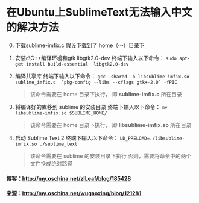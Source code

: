 在Ubuntu上SublimeText无法输入中文的解决方法
===

0. 下载sublime-imfix.c
假设下载到了 home（～）目录下

0. 安装c\C++编译环境和gtk libgtk2.0-dev
终端下输入以下命令：
	`sudo apt-get install build-essential  libgtk2.0-dev`

0. 编译共享库
终端下输入以下命令：
	``gcc -shared -o libsublime-imfix.so sublime_imfix.c  `pkg-config --libs --cflags gtk+-2.0` -fPIC``

	> 该命令需要在 home 目录下执行， 即 **sublime-imfix.c** 所在目录

0. 将编译好的库移到 sublime 的安装目录
终端下输入以下命令：
	`mv libsublime-imfix.so $SUBLIME_HOME/`

	> 该命令需要在 home 目录下执行， 即 **libsublime-imfix.so** 所在目录

0. 启动 Sublime Text 2
终端下输入以下命令：
	`LD_PRELOAD=./libsublime-imfix.so ./sublime_text`

	>  该命令需要在 sublime 的安装目录下执行
	> 否则，需要将命令中的两个文件换成绝对路径

#### 博客：http://my.oschina.net/zlLeaf/blog/185428
#### 来源：http://my.oschina.net/wugaoxing/blog/121281
